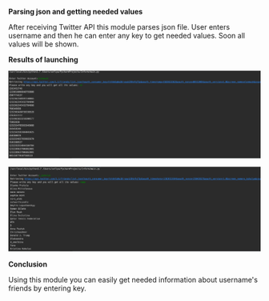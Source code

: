 **Parsing json and getting needed values**

After receiving Twitter API this module parses json file. User enters username and then he can enter any key to get needed values. Soon all values will be shown.

**Results of launching**

![](example1.png)

![](example2.png)

**Conclusion**

Using this module you can easily get needed information about username's friends by entering key.